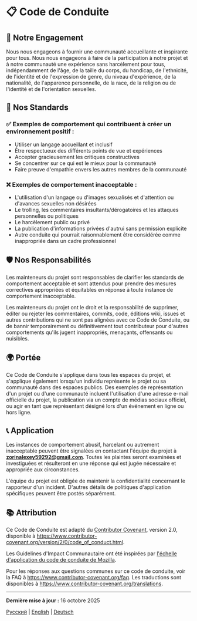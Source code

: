 # 📋 Code de Conduite

## 🤝 Notre Engagement

Nous nous engageons à fournir une communauté accueillante et inspirante pour tous. Nous nous engageons à faire de la participation à notre projet et à notre communauté une expérience sans harcèlement pour tous, indépendamment de l'âge, de la taille du corps, du handicap, de l'ethnicité, de l'identité et de l'expression de genre, du niveau d'expérience, de la nationalité, de l'apparence personnelle, de la race, de la religion ou de l'identité et de l'orientation sexuelles.

## 📏 Nos Standards

### ✅ Exemples de comportement qui contribuent à créer un environnement positif :

- Utiliser un langage accueillant et inclusif
- Être respectueux des différents points de vue et expériences
- Accepter gracieusement les critiques constructives
- Se concentrer sur ce qui est le mieux pour la communauté
- Faire preuve d'empathie envers les autres membres de la communauté

### ❌ Exemples de comportement inacceptable :

- L'utilisation d'un langage ou d'images sexualisés et d'attention ou d'avances sexuelles non désirées
- Le trolling, les commentaires insultants/dérogatoires et les attaques personnelles ou politiques
- Le harcèlement public ou privé
- La publication d'informations privées d'autrui sans permission explicite
- Autre conduite qui pourrait raisonnablement être considérée comme inappropriée dans un cadre professionnel

## 🛡️ Nos Responsabilités

Les mainteneurs du projet sont responsables de clarifier les standards de comportement acceptable et sont attendus pour prendre des mesures correctives appropriées et équitables en réponse à toute instance de comportement inacceptable.

Les mainteneurs du projet ont le droit et la responsabilité de supprimer, éditer ou rejeter les commentaires, commits, code, éditions wiki, issues et autres contributions qui ne sont pas alignées avec ce Code de Conduite, ou de bannir temporairement ou définitivement tout contributeur pour d'autres comportements qu'ils jugent inappropriés, menaçants, offensants ou nuisibles.

## 🌍 Portée

Ce Code de Conduite s'applique dans tous les espaces du projet, et s'applique également lorsqu'un individu représente le projet ou sa communauté dans des espaces publics. Des exemples de représentation d'un projet ou d'une communauté incluent l'utilisation d'une adresse e-mail officielle du projet, la publication via un compte de médias sociaux officiel, ou agir en tant que représentant désigné lors d'un événement en ligne ou hors ligne.

## 📞 Application

Les instances de comportement abusif, harcelant ou autrement inacceptable peuvent être signalées en contactant l'équipe du projet à **zorinalexey59292@gmail.com**. Toutes les plaintes seront examinées et investiguées et résulteront en une réponse qui est jugée nécessaire et appropriée aux circonstances.

L'équipe du projet est obligée de maintenir la confidentialité concernant le rapporteur d'un incident. D'autres détails de politiques d'application spécifiques peuvent être postés séparément.

## 📚 Attribution

Ce Code de Conduite est adapté du [Contributor Covenant](https://www.contributor-covenant.org), version 2.0, disponible à https://www.contributor-covenant.org/version/2/0/code_of_conduct.html.

Les Guidelines d'Impact Communautaire ont été inspirées par [l'échelle d'application du code de conduite de Mozilla](https://github.com/mozilla/diversity).

Pour les réponses aux questions communes sur ce code de conduite, voir la FAQ à https://www.contributor-covenant.org/faq. Les traductions sont disponibles à https://www.contributor-covenant.org/translations.

---

**Dernière mise à jour :** 16 octobre 2025

[Русский](CODE_OF_CONDUCT.md) | [English](CODE_OF_CONDUCT.en.md) | [Deutsch](CODE_OF_CONDUCT.de.md)
